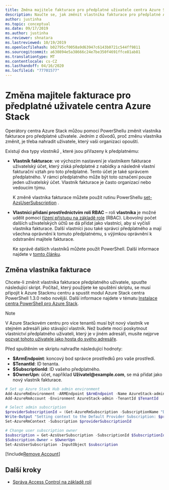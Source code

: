 ```yaml
---
title: Změna majitele fakturace pro předplatné uživatele centra Azure Stack
description: Naučte se, jak změnit vlastníka fakturace pro předplatné Azure Stackho centra uživatele.
author: justinha
ms.topic: conceptual
ms.date: 09/17/2019
ms.author: justinha
ms.reviewer: shnatara
ms.lastreviewed: 10/19/2019
ms.openlocfilehash: b02795cf0058a9d63947c6143b0721c544ff9811
ms.sourcegitcommit: a630894e5a38666c24e7be350f4691ffce81ab81
ms.translationtype: MT
ms.contentlocale: cs-CZ
ms.lasthandoff: 04/16/2020
ms.locfileid: "77701577"
---
```

# <a name="change-the-billing-owner-for-an-azure-stack-hub-user-subscription"></a>Změna majitele fakturace pro předplatné uživatele centra Azure Stack

Operátory centra Azure Stack můžou pomocí PowerShellu změnit vlastníka fakturace pro předplatné uživatele. Jedním z důvodů, proč změnu vlastníka změnit, je třeba nahradit uživatele, který vaši organizaci opouští.

Existují dva typy *vlastníků* , které jsou přiřazeny k předplatnému:

- **Vlastník fakturace**: ve výchozím nastavení je vlastníkem fakturace uživatelský účet, který získá předplatné z nabídky a následně vlastní fakturační vztah pro toto předplatné. Tento účet je také správcem předplatného. V rámci předplatného může být toto označení pouze jeden uživatelský účet. Vlastník fakturace je často organizací nebo vedoucím týmu.

  K změně vlastníka fakturace můžete použít rutinu PowerShellu [set-AzsUserSubscription](/powershell/module/azs.subscriptions.admin/set-azsusersubscription) .  

- **Vlastníci přidaní prostřednictvím rolí RBAC** – roli **vlastníka** je možné udělit pomocí [řízení přístupu na základě role](azure-stack-manage-permissions.md) (RBAC). Libovolný počet dalších uživatelských účtů se dá přidat jako vlastníci, aby si vyčíslí vlastníka fakturace. Další vlastníci jsou také správci předplatného a mají všechna oprávnění k tomuto předplatnému, s výjimkou oprávnění k odstranění majitele fakturace.

  Ke správě dalších vlastníků můžete použít PowerShell. Další informace najdete v [tomto článku](/azure/role-based-access-control/role-assignments-powershell).

## <a name="change-the-billing-owner"></a>Změna vlastníka fakturace

Chcete-li změnit vlastníka fakturace předplatného uživatele, spusťte následující skript. Počítač, který použijete ke spuštění skriptu, se musí připojit k Azure Stackmu centru a spustit modul Azure Stack centra PowerShell 1.3.0 nebo novější. Další informace najdete v tématu [Instalace centra PowerShell pro Azure Stack](azure-stack-powershell-install.md).

>[!NOTE]
>V Azure Stackovém centru pro více tenantů musí být nový vlastník ve stejném adresáři jako stávající vlastník. Než budete moci poskytnout vlastnictví předplatného uživateli, který je v jiném adresáři, musíte nejprve [pozvat tohoto uživatele jako hosta do svého adresáře](/azure/active-directory/b2b/add-users-administrator).

Před spuštěním ve skriptu nahraďte následující hodnoty:

- **$ArmEndpoint**: koncový bod správce prostředků pro vaše prostředí.
- **$TenantId**: ID tenanta.
- **$SubscriptionId**: ID vašeho předplatného.
- **$OwnerUpn**: účet, například **Uživatel\@example.com**, se má přidat jako nový vlastník fakturace.

```powershell
# Set up Azure Stack Hub admin environment
Add-AzureRmEnvironment -ARMEndpoint $ArmEndpoint -Name AzureStack-admin
Add-AzureRmAccount -Environment AzureStack-admin -TenantId $TenantId

# Select admin subscription
$providerSubscriptionId = (Get-AzureRmSubscription -SubscriptionName "Default Provider Subscription").Id
Write-Output "Setting context to the Default Provider Subscription: $providerSubscriptionId"
Set-AzureRmContext -Subscription $providerSubscriptionId

# Change user subscription owner
$subscription = Get-AzsUserSubscription -SubscriptionId $SubscriptionId
$Subscription.Owner = $OwnerUpn
Set-AzsUserSubscription -InputObject $subscription
```

[!include[Remove Account](../../includes/remove-account.md)]

## <a name="next-steps"></a>Další kroky

- [Správa Access Control na základě rolí](azure-stack-manage-permissions.md)
